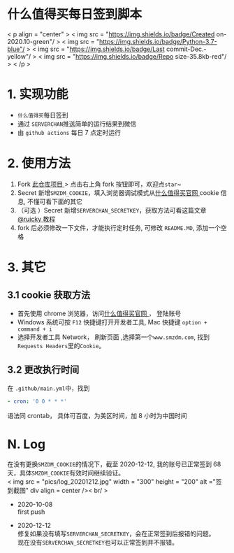 什么值得买每日签到脚本
===
  
< p align = "center" >
    < img src = "https://img.shields.io/badge/Created on-2020.10-green"/ >
    < img src = "https://img.shields.io/badge/Python-3.7-blue"/ >
    < img src = "https://img.shields.io/badge/Last commit-Dec.-yellow"/ >
    < img src = "https://img.shields.io/badge/Repo size-35.8kb-red"/ >
< /p >

# 1. 实现功能
+ `什么值得买`每日签到
+ 通过 ` SERVERCHAN `推送简单的运行结果到微信
+ 由 ` github actions ` 每日 7 点定时运行

# 2. 使用方法
1. Fork [此仓库项目 ](https://github.com/stark666/smzdm_bot) > 点击右上角 fork 按钮即可，欢迎点` star `~
2. Secret 新增` SMZDM_COOKIE `，填入浏览器调试模式从[什么值得买官网 ](https://www.smzdm.com/)cookie 信息, 不懂可看下面的其它
3. （可选 ）Secret 新增` SERVERCHAN_SECRETKEY `，获取方法可看这篇文章 [@ruicky 教程 ](https://ruicky.me/2020/06/05/jd-sign/)
4. fork 后必须修改一下文件，才能执行定时任务, 可修改 ` README.MD `, 添加一个空格


# 3. 其它
## 3.1 cookie 获取方法
+ 首先使用 chrome 浏览器，访问[什么值得买官网 ](https://www.smzdm.com/)， 登陆账号
+ Windows 系统可按 ` F12 ` 快捷键打开开发者工具, Mac 快捷键 ` option + command + i `
+ 选择开发者工具 Network， 刷新页面 ,选择第一个` www.smzdm.com `, 找到` Requests Headers `里的` Cookie `。

## 3.2 更改执行时间
在 ` .github/main.yml `中，找到
``` yml
- cron: '0 0 * * *'
```
语法同 crontab， 具体可百度，为美区时间，加 8 小时为中国时间

# N. Log
在没有更换` SMZDM_COOKIE `的情况下，截至 2020-12-12, 我的账号已正常签到 68 天，具体` SMZDM_COOKIE `有效时间继续验证。  
< img src = "pics/log_20201212.jpg" width = "300" height = "200" alt ="签到截图" div align = center />< br/ >

+ 2020-10-08  
first push

+ 2020-12-12  
修复如果没有填写` SERVERCHAN_SECRETKEY `，会在正常签到后报错的问题。  
现在没有` SERVERCHAN_SECRETKEY `也可以正常签到并不报错。

